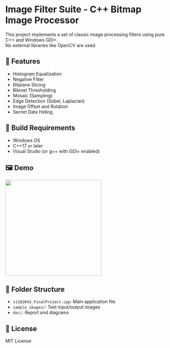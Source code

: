# Image Filter Suite - C++ Bitmap Image Processor

This project implements a set of classic image processing filters using pure C++ and Windows GDI+.  
No external libraries like OpenCV are used.

## 🧩 Features
- Histogram Equalization
- Negative Filter
- Bitplane Slicing
- Bilevel Thresholding
- Mosaic (Sampling)
- Edge Detection (Sobel, Laplacian)
- Image Offset and Rotation
- Secret Data Hiding

## 🔧 Build Requirements
- Windows OS
- C++17 or later
- Visual Studio (or g++ with GDI+ enabled)

## 🖼 Demo
<img src="sample_images/output_neg.bmp" width="300">

## 📁 Folder Structure
- `s1102043_FinalProject.cpp`: Main application file
- `sample_images/`: Test input/output images
- `doc/`: Report and diagrams

## 📝 License
MIT License
